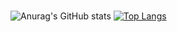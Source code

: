 ###

![Anurag's GitHub stats](https://github-readme-stats.vercel.app/api?username=Eduardo-Toste&show_icons=true&theme=radical)
[![Top Langs](https://github-readme-stats.vercel.app/api/top-langs/?username=Eduardo-Toste&theme=radical&langs_count=8)](https://github.com/Eduardo-Toste/github-readme-stats)

##
